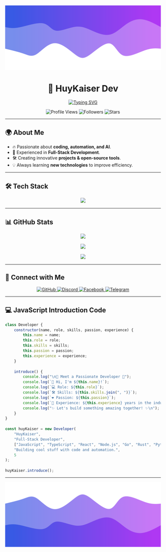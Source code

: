 ![Header](./header.png)

<h1 align="center">🚀 HuyKaiser Dev</h1>
<p align="center">
    <a href="https://github.com/hksvn">
        <img src="https://readme-typing-svg.herokuapp.com?font=Fira+Code&weight=600&pause=1000&color=4A12BA&center=true&vCenter=true&width=500&lines=Full-Stack+Developer;Open-Source+Enthusiast;Building+cool+stuff+with+code" alt="Typing SVG" />
    </a>
</p>

<p align="center">
  <img src="https://komarev.com/ghpvc/?username=hksvn&color=blueviolet" alt="Profile Views"/>
  <img src="https://img.shields.io/github/followers/hksvn?color=4a12ba&style=for-the-badge&logo=github&label=Followers" alt="Followers"/>
  <img src="https://img.shields.io/github/stars/hksvn?color=f429ff&style=for-the-badge&logo=github&label=Stars" alt="Stars"/>
</p>

---

## 🌍 About Me
- 🔥 Passionate about **coding, automation, and AI**.
- 🚀 Experienced in **Full-Stack Development**.
- 🛠 Creating innovative **projects & open-source tools**.
- 💡 Always learning **new technologies** to improve efficiency.

---

## 🛠 Tech Stack
<p align="center">
    <img src="https://skillicons.dev/icons?i=py,ts,react,next,flask,nodejs,html,css,go,rust,c,cpp,php,java,javascript,docker,mysql,postgres,mongodb,linux,git,swift,kotlin,aws,azure,redis,graphql,cs,ruby,perl,scala,dart,flutter,vue,svelte,angular,redux,tailwind,bootstrap,terraform,kubernetes,gcp,solidity,threejs" />
</p>

---

## 📊 GitHub Stats
<p align="center">
  <img src="https://github-readme-stats.vercel.app/api/?username=hksvn&title_color=674fc9&text_color=9f9f9f&show_icons=true&bg_color=00000000&hide_border=true&icon_color=674fc9&hide_title=true&count_private=true" />
</p>

<p align="center">
  <img src="https://github-readme-streak-stats.herokuapp.com/?user=hksvn&theme=radical&hide_border=true&fire=ff6b6b&ring=ff6b6b&currStreakLabel=ff6b6b"/>
</p>

<p align="center">
  <img src="https://github-readme-stats.vercel.app/api/top-langs/?username=hksvn&layout=compact&langs_count=10&title_color=674fc9&text_color=9f9f9f&bg_color=00000000&hide_border=true" />
</p>

---

## 🚀 Connect with Me
<p align="center">
  <a href="https://github.com/hksvn">
    <img src="https://img.shields.io/badge/GitHub-333?style=for-the-badge&logo=github" alt="GitHub" />
  </a>
  <a href="https://discord.gg/vzh.nvhx">
    <img src="https://img.shields.io/badge/Discord-7289da?style=for-the-badge&logo=discord" alt="Discord" />
  </a>
  <a href="https://web.facebook.com/HuyKaiser.profile?_rdc=1&_rdr">
    <img src="https://img.shields.io/badge/Facebook-1877F2?style=for-the-badge&logo=facebook&logoColor=white" alt="Facebook" />
  </a>
  <a href="https://t.me/huykaiserOwO">
    <img src="https://img.shields.io/badge/Telegram-26A5E4?style=for-the-badge&logo=telegram&logoColor=white" alt="Telegram" />
  </a>
</p>

---

## 💻 JavaScript Introduction Code
```javascript
class Developer {
    constructor(name, role, skills, passion, experience) {
        this.name = name;
        this.role = role;
        this.skills = skills;
        this.passion = passion;
        this.experience = experience;
    }

    introduce() {
        console.log("\n🚀 Meet a Passionate Developer 🚀");
        console.log(`👋 Hi, I'm ${this.name}!`);
        console.log(`💻 Role: ${this.role}`);
        console.log(`🛠️ Skills: ${this.skills.join(", ")}`);
        console.log(`❤️ Passion: ${this.passion}`);
        console.log(`📆 Experience: ${this.experience} years in the industry.`);
        console.log("✨ Let's build something amazing together! ✨\n");
    }
}

const huyKaiser = new Developer(
    "HuyKaiser", 
    "Full-Stack Developer", 
    ["JavaScript", "TypeScript", "React", "Node.js", "Go", "Rust", "Python", "C++", "Kotlin", "Swift", "AWS", "Azure", "Redis", "GraphQL", "PHP"],
    "Building cool stuff with code and automation.",
    5 
);

huyKaiser.introduce();
```

---

![Footer](./footer.png)
